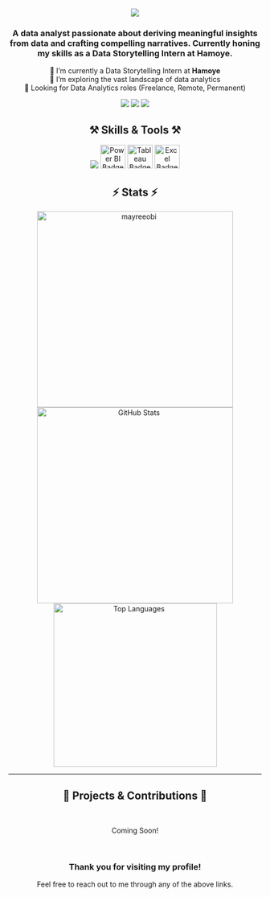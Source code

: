 
<h1 align="center">
    <img src="https://readme-typing-svg.herokuapp.com/?font=Righteous&size=35&center=true&vCenter=true&width=500&height=70&duration=4000&lines=Hello!+👋;+I'm+Mayree!;" />
</h1>

<h3 align="center">A data analyst passionate about deriving meaningful insights from data and crafting compelling narratives. Currently honing my skills as a Data Storytelling Intern at <strong>Hamoye</strong>.</h3>

<p align="center">
  🔭 I’m currently a Data Storytelling Intern at <strong>Hamoye</strong><br>
  🌱 I’m exploring the vast landscape of data analytics<br>
  💞️ Looking for Data Analytics roles (Freelance, Remote, Permanent)<br>
</p>

<div align="center"> 
  <a href="mailto:obichinyere87@gmail.com"><img src="https://img.shields.io/badge/Gmail-333333?style=for-the-badge&logo=gmail&logoColor=red" /></a>
  <a href="https://linkedin.com/in/chinyere-obi" target="_blank"><img src="https://img.shields.io/badge/LinkedIn-0077B5?style=for-the-badge&logo=linkedin&logoColor=white" /></a>
  <a href="https://twitter.com/in/Obi_Chii" target="_blank"><img src="https://img.shields.io/badge/twitter-0077B5?style=for-the-badge&logo=twitter&logoColor=white" /></a>
</div>

<h2 align="center">⚒️ Skills & Tools ⚒️</h2>

<div align="center">
    <img src="https://skillicons.dev/icons?i=python,mysql,postgresql,github,anaconda" />
    <img src="https://img.shields.io/badge/Power BI-%23152238?logo=Power%20BI" width="50" height="47" alt="Power BI Badge"/>
    <img src="https://img.shields.io/badge/Tableau-%23152238?logo=Tableau&logoColor=white" width="50" height="47" alt="Tableau Badge"/>
    <img src="https://img.shields.io/badge/Excel-%23152238?logo=Microsoft%20Excel&logoColor=green" width="50" height="47" alt="Excel Badge"/>
</div>

<h2 align="center">⚡ Stats ⚡</h2>
<div align="center">
  <img width=390 src="https://github-readme-streak-stats.herokuapp.com/?user=mayreeobi&show_icons=true&locale=en&layout=compact&theme=react&border_radius=10" alt="mayreeobi"/>
  <img width=390 src="https://github-readme-stats.vercel.app/api?username=mayreeobi&count_private=true&show_icons=true&theme=react&layout=compact&rank_icon=github&border_radius=10" alt="GitHub Stats"/>
  <br/>
  <img width=325 src="https://github-readme-stats.vercel.app/api/top-langs?username=mayreeobi&show_icons=true&layout=compact&theme=react&border_radius=10" alt="Top Languages"/>
</div>

<hr/>

<h2 align="center">🚀 Projects & Contributions 🚀</h2>

<br/>

<div align="center">
    <p>Coming Soon!</p>
</div>

<br/>

<div align="center">
    <h3>Thank you for visiting my profile!</h3>
    <p>Feel free to reach out to me through any of the above links.</p>
</div>

<!--
**Mayreeobi/Mayreeobi** is a ✨ _special_ ✨ repository because its `README.md` (this file) appears on your GitHub profile.

Here are some ideas to get you started:

- 🔭 I’m currently working on ...
- 🌱 I’m currently learning ...
- 👯 I’m looking to collaborate on ...
- 🤔 I’m looking for help with ...
- 💬 Ask me about ...
- 📫 How to reach me: ...
- 😄 Pronouns: ...
- ⚡ Fun fact: ...
-->


 
